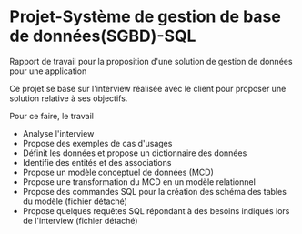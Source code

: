 # Projet-Système de gestion de base de données(SGBD)-SQL
Rapport de travail pour la proposition d'une solution de gestion de données pour une application

Ce projet se base sur l'interview réalisée avec le client pour proposer une solution relative à ses objectifs.

Pour ce faire, le travail 
- Analyse l'interview
- Propose des exemples de cas d'usages
- Définit les données et propose un dictionnaire des données
- Identifie des entités et des associations
- Propose un modèle conceptuel de données (MCD) 
- Propose une transformation du MCD en un modèle relationnel
- Propose des commandes SQL pour la création des schéma des tables du modèle (fichier détaché)
- Propose quelques requêtes SQL répondant à des besoins indiqués lors de l'interview (fichier détaché)
